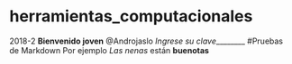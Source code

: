 # herramientas_computacionales
2018-2
**Bienvenido joven** @Androjaslo
*Ingrese su clave*________
#Pruebas de Markdown
Por ejemplo _Las nenas_ están **buenotas**
